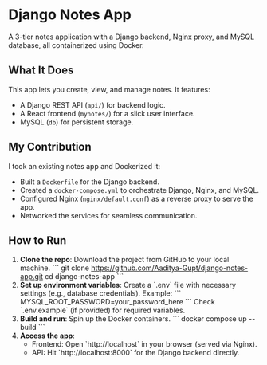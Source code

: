 # Django Notes App

A 3-tier notes application with a Django backend, Nginx proxy, and MySQL database, all containerized using Docker.

## What It Does
This app lets you create, view, and manage notes. It features:
- A Django REST API (`api/`) for backend logic.
- A React frontend (`mynotes/`) for a slick user interface.
- MySQL (`db`) for persistent storage.

## My Contribution
I took an existing notes app and Dockerized it:
- Built a `Dockerfile` for the Django backend.
- Created a `docker-compose.yml` to orchestrate Django, Nginx, and MySQL.
- Configured Nginx (`nginx/default.conf`) as a reverse proxy to serve the app.
- Networked the services for seamless communication.

## How to Run
1. **Clone the repo**: Download the project from GitHub to your local machine.
   \`\`\`
   git clone https://github.com/Aaditya-Gupt/django-notes-app.git
   cd django-notes-app
   \`\`\`
2. **Set up environment variables**: Create a \`.env\` file with necessary settings (e.g., database credentials). Example:
   \`\`\`
   MYSQL_ROOT_PASSWORD=your_password_here
   \`\`\`
   Check \`.env.example\` (if provided) for required variables.
3. **Build and run**: Spin up the Docker containers.
   \`\`\`
   docker compose up --build
   \`\`\`
4. **Access the app**:
   - Frontend: Open \`http://localhost\` in your browser (served via Nginx).
   - API: Hit \`http://localhost:8000\` for the Django backend directly.
